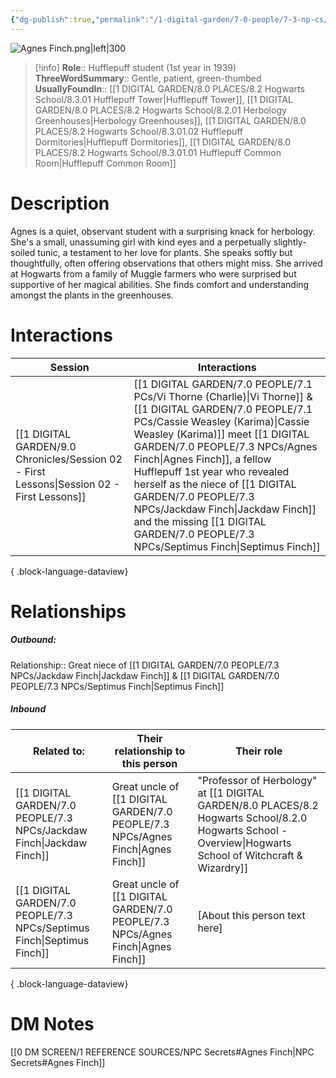 ```yaml
---
{"dg-publish":true,"permalink":"/1-digital-garden/7-0-people/7-3-np-cs/agnes-finch/","tags":["#person","hogwarts","student","hufflepuff","slug-club"]}
---
```


![Agnes Finch.png|left|300](/img/user/1%20DIGITAL%20GARDEN/7.0%20PEOPLE/7.3%20NPCs/Headshots/Agnes%20Finch.png)
>[!info]
>**Role**:: Hufflepuff student (1st year in 1939)
>**ThreeWordSummary**:: Gentle, patient, green-thumbed
>**UsuallyFoundIn**:: [[1 DIGITAL GARDEN/8.0 PLACES/8.2 Hogwarts School/8.3.01 Hufflepuff Tower\|Hufflepuff Tower]], [[1 DIGITAL GARDEN/8.0 PLACES/8.2 Hogwarts School/8.2.01 Herbology Greenhouses\|Herbology Greenhouses]], [[1 DIGITAL GARDEN/8.0 PLACES/8.2 Hogwarts School/8.3.01.02 Hufflepuff Dormitories\|Hufflepuff Dormitories]], [[1 DIGITAL GARDEN/8.0 PLACES/8.2 Hogwarts School/8.3.01.01 Hufflepuff Common Room\|Hufflepuff Common Room]]

# Description

Agnes is a quiet, observant student with a surprising knack for herbology. She's a small, unassuming girl with kind eyes and a perpetually slightly-soiled tunic, a testament to her love for plants. She speaks softly but thoughtfully, often offering observations that others might miss. She arrived at Hogwarts from a family of Muggle farmers who were surprised but supportive of her magical abilities. She finds comfort and understanding amongst the plants in the greenhouses.

# Interactions

| Session                                                                                       | Interactions                                                                                                                                                                                                  |
| --------------------------------------------------------------------------------------------- | ------------------------------------------------------------------------------------------------------------------------------------------------------------------------------------------------------------- |
| [[1 DIGITAL GARDEN/9.0 Chronicles/Session 02 - First Lessons\|Session 02 - First Lessons]] | [[1 DIGITAL GARDEN/7.0 PEOPLE/7.1 PCs/Vi Thorne (Charlie)\|Vi Thorne]] & [[1 DIGITAL GARDEN/7.0 PEOPLE/7.1 PCs/Cassie Weasley (Karima)\|Cassie Weasley (Karima)]] meet [[1 DIGITAL GARDEN/7.0 PEOPLE/7.3 NPCs/Agnes Finch\|Agnes Finch]], a fellow Hufflepuff 1st year who revealed herself as the niece of [[1 DIGITAL GARDEN/7.0 PEOPLE/7.3 NPCs/Jackdaw Finch\|Jackdaw Finch]] and the missing [[1 DIGITAL GARDEN/7.0 PEOPLE/7.3 NPCs/Septimus Finch\|Septimus Finch]] |

{ .block-language-dataview}

# Relationships
##### Outbound:
Relationship:: Great niece of [[1 DIGITAL GARDEN/7.0 PEOPLE/7.3 NPCs/Jackdaw Finch\|Jackdaw Finch]] & [[1 DIGITAL GARDEN/7.0 PEOPLE/7.3 NPCs/Septimus Finch\|Septimus Finch]]

##### Inbound
| Related to:                                                                | Their relationship to this person | Their role                                                                                                 |
| -------------------------------------------------------------------------- | --------------------------------- | ---------------------------------------------------------------------------------------------------------- |
| [[1 DIGITAL GARDEN/7.0 PEOPLE/7.3 NPCs/Jackdaw Finch\|Jackdaw Finch]]   | Great uncle of [[1 DIGITAL GARDEN/7.0 PEOPLE/7.3 NPCs/Agnes Finch\|Agnes Finch]]    | "Professor of Herbology" at [[1 DIGITAL GARDEN/8.0 PLACES/8.2 Hogwarts School/8.2.0 Hogwarts School - Overview\|Hogwarts School of Witchcraft & Wizardry]] |
| [[1 DIGITAL GARDEN/7.0 PEOPLE/7.3 NPCs/Septimus Finch\|Septimus Finch]] | Great uncle of [[1 DIGITAL GARDEN/7.0 PEOPLE/7.3 NPCs/Agnes Finch\|Agnes Finch]]    | [About this person text here]                                                                              |

{ .block-language-dataview}





# DM Notes
[[0 DM SCREEN/1 REFERENCE SOURCES/NPC Secrets#Agnes Finch\|NPC Secrets#Agnes Finch]]
